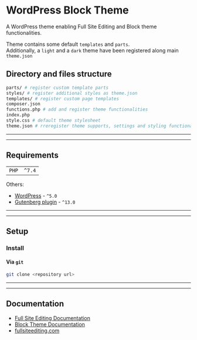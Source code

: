 # WordPress Block Theme

A WordPress theme enabling Full Site Editing and Block theme functionalities.  

Theme contains some default `templates` and `parts`.  
Additionally, a `light` and a `dark` theme have been registered along main `theme.json`

## Directory and files structure
```bash
parts/ # register custom template parts
styles/ # register additional styles as theme.json
templates/ # register custom page templates
composer.json
functions.php # add and register theme functionalities
index.php
style.css # default theme stylesheet
theme.json # rreregister theme supports, settings and styling functionalities
```


---
---
## Requirements

|              |          |
|--------------|----------|
| `PHP`        | `^7.4`   |


Others:
- [WordPress](https://wordpress.org/download/releases/) - `^5.0`
- [Gutenberg plugin](https://wordpress.org/plugins/gutenberg/) - `^13.0`


---
---
## Setup

### Install

#### Via `git`
```bash
git clone <repository url>
```


---
---
## Documentation

- [Full Site Editing Documentation](https://developer.wordpress.org/block-editor/getting-started/full-site-editing/)
- [Block Theme Documentation](https://developer.wordpress.org/block-editor/how-to-guides/themes/block-theme-overview/)
-  [fullsiteediting.com](https://fullsiteediting.com/)